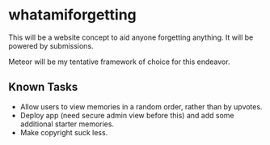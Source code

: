 whatamiforgetting
=================
This will be a website concept to aid anyone forgetting anything. It will be powered by submissions.

Meteor will be my tentative framework of choice for this endeavor.

Known Tasks
-----------
* Allow users to view memories in a random order, rather than by upvotes.
* Deploy app (need secure admin view before this) and add some additional starter memories.
* Make copyright suck less.